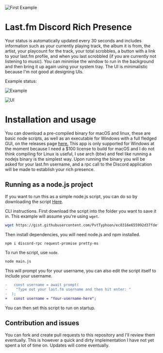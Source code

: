 ![First Example](https://i.imgur.com/L0T07FC.png)

# Last.fm Discord Rich Presence

Your status is automatically updated every 30 seconds and includes information such as your currently playing track, the album it is from, the artist, your playcount for the track, your total scrobbles, a button with a link to your last.fm profile, and when you last scrobbled (if you are currently not listening to music).
You can minimise the window to run in the background and then bring it up again using your system tray.
The UI is minimalistic because I'm not good at designing UIs.

Example status:

![Example](https://i.imgur.com/dykvrTD.gif)

![UI](https://i.imgur.com/AcEo3gp.png)

# Installation and usage

You can download a pre-compiled binary for macOS and linux, these are basic node scripts, as well as an executable for Windows with a full fledged GUI, on the releases page [here.](https://github.com/PvtTyphoon/lfm-rich-presence/releases)
This app is only supported for Windows at the moment because I need a $100 license to build for macOS and I do not think compiling for Linux is useful, I use arch (btw) and feel like running a nodejs binary is the simplest way.
Upon running the binary you will be asked for your last.fm username, and a rpc call to the Discord application will be made to establish your rich presence.

## Running as a node.js project

If you want to run this as a simple node.js script, you can do so by downloading the script [Here](https://gist.githubusercontent.com/PvtTyphoon/ec8316e655992d37fdef1479803fb01e/raw/c248aff479e3da7139335c56c6f9c4fd97f029b7/main.js).

CLI instructions.
First download the script into the folder you want to save it in. This example will assume you're using `wget`.

```bash
wget https://gist.githubusercontent.com/PvtTyphoon/ec8316e655992d37fdef1479803fb01e/raw/c248aff479e3da7139335c56c6f9c4fd97f029b7/main.js
```

Then install dependencies, you will need node.js and npm installed.

```bash
npm i discord-rpc request-promise pretty-ms
```

To run the script, use `node`.

```bash
node main.js
```

This will prompt you for your username, you can also edit the script itself to include your username.

```diff
-   const username = await prompt(
-    "Type out your last.fm username and then hit enter: "
-  );
+   const username = "Your-username-here";
```

You can then set this script to run on startup.

## Contribution and issues

You can fork and create pull requests to this repository and I'll review them eventually. This is however a quick and dirty implementation I have not yet spent a lot of time on. Updates will come eventually.
